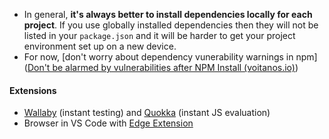
- In general, **it's always better to install dependencies locally for each project**. If you use globally installed dependencies then they will not be listed in your `package.json` and it will be harder to get your project environment set up on a new device. 
- For now, [don't worry about dependency vunerability warnings in npm]([Don't be alarmed by vulnerabilities after NPM Install (voitanos.io)](https://www.voitanos.io/blog/don-t-be-alarmed-by-vulnerabilities-after-running-npm-install/))

#### Extensions
- [Wallaby](https://wallabyjs.com/docs/intro/get-started-vscode.html) (instant testing) and [Quokka](https://quokkajs.com/docs/) (instant JS evaluation)
- Browser in VS Code with [Edge Extension](https://docs.microsoft.com/microsoft-edge/visual-studio-code/microsoft-edge-devtools-extension)